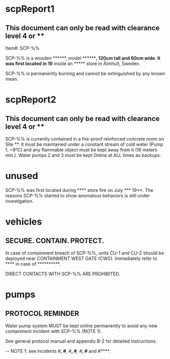 # scpReport1
This document can only be read with clearance level 4 or **
---
Item#: SCP-%%

SCP-%% is a wooden ******, model ********, 120cm tall and 60cm wide. It was first located in 19** inside an ***** store in Älmhult, Sweden.

SCP-%% is permanently burning and cannot be extinguished by any known mean.

# scpReport2
This document can only be read with clearance level 4 or **
---
SCP-%% is currently contained in a fire-proof reinforced concrete room on Site **. It must be maintained under a constant stream of cold water (Pump 1, ~9°C) and any flammable object must be kept away from it (16 meters min.). Water pumps 2 and 3 must be kept Online at ALL times as backups.

# unused
SCP-%% was first located during **** store fire on July *** 19**. The reasons SCP-%% started to show anomalous behaviors is still under investigation.

# vehicles

SECURE. CONTAIN. PROTECT.
---
In case of containment breach of SCP-%%, units CU-1 and CU-2 should be deployed near CONTAINMENT WEST GATE (CWG). Immediately refer to **** in case of **********.

DIRECT CONTACTS WITH SCP-%% ARE PROHIBITED.

# pumps

PROTOCOL REMINDER
---
Water pump system MUST be kept online permanently to avoid any new containment incident with SCP-%% (NOTE 1).

See general protocol manual and appendix B-2 for detailed instructions.

--
NOTE 1: see Incidents #****, #***, #***, #***, #****, #*** and #****.